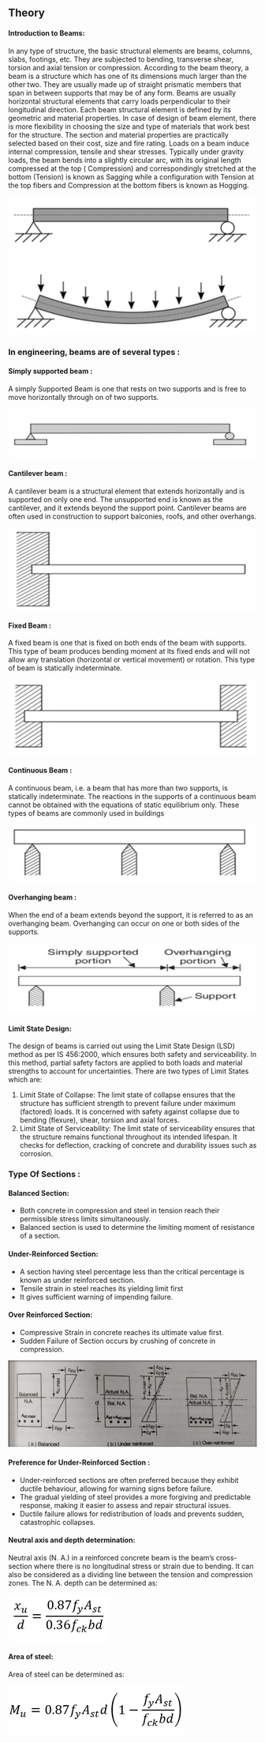 
## Theory 

#### Introduction to Beams:

In any type of structure, the basic structural elements are beams, columns, slabs, footings, etc. They are subjected to bending, transverse shear, torsion and axial tension or compression. According to the beam theory, a beam is a structure which has one of its dimensions much larger than the other two. They are usually made up of straight prismatic members that span in between supports that may be of any form. Beams are usually horizontal structural elements that carry loads perpendicular to their longitudinal direction. Each beam structural element is defined by its geometric and material properties. In case of design of beam element, there is more flexibility in choosing the size and type of materials that work best for the structure. The section and material properties are practically selected based on their cost, size and fire rating. Loads on a beam induce internal compression, tensile and shear stresses. Typically under gravity loads, the beam bends into a slightly circular arc, with its original length compressed at the top ( Compression) and correspondingly stretched at the bottom (Tension) is known as Sagging while a configuration with Tension at the top fibers and Compression at the bottom fibers is known as Hogging.

![*beam1*](images/beam1.png)

### In engineering, beams are of several types :

#### Simply supported beam :

A simply Supported Beam is one that rests on two supports and is free to move horizontally through on of two supports.

![*beam2*](images/beam2.png)

#### Cantilever beam :

A cantilever beam is a structural element that extends horizontally and is supported on only one end. The unsupported end is known as the cantilever, and it extends beyond the support point. Cantilever beams are often used in construction to support balconies, roofs, and other overhangs.

![*beam3*](images/beam3.png)

#### Fixed Beam :

A fixed beam is one that is fixed on both ends of the beam with supports. This type of beam produces bending moment at its fixed ends and will not allow any translation (horizontal or vertical movement) or rotation. This type of beam is statically indeterminate.

![*beam4*](images/beam4.png)

#### Continuous Beam :

A continuous beam, i.e. a beam that has more than two supports, is statically indeterminate. The reactions in the supports of a continuous beam cannot be obtained with the equations of static equilibrium only.
These types of beams are commonly used in buildings

![*beam5*](images/beam5.png)

#### Overhanging beam :

When the end of a beam extends beyond the support, it is referred to as an overhanging beam. Overhanging can occur on one or both sides of the supports.

![*beam6*](images/beam6.png)

#### Limit State Design:
The design of beams is carried out using the Limit State Design (LSD) method as per IS 456:2000, which ensures both safety and serviceability. In this method, partial safety factors are applied to both loads and material strengths to account for uncertainties. There are two types of Limit States which are:
1.	Limit State of Collapse: The limit state of collapse ensures that the structure has sufficient strength to prevent failure under maximum (factored) loads. It is concerned with safety against collapse due to bending (flexure), shear, torsion and axial forces.
2.	Limit State of Serviceability: The limit state of serviceability ensures that the structure remains functional throughout its intended lifespan. It checks for deflection, cracking of concrete and durability issues such as corrosion.

 

### Type Of Sections :

#### Balanced Section:

- Both concrete in compression and steel in tension reach their permissible stress limits simultaneously.
- Balanced section is used to determine the limiting moment of resistance of a section.

#### Under-Reinforced Section:

- A section having steel percentage less than the critical percentage is known as under reinforced section.
- Tensile strain in steel reaches its yielding limit first
- It gives sufficient warning of impending failure.

#### Over Reinforced Section:

- Compressive Strain in concrete reaches its ultimate value first.
- Sudden Failure of Section occurs by crushing of concrete in compression.

 ![*beam7*](images/beam7.png)

#### Preference for Under-Reinforced Section :

- Under-reinforced sections are often preferred because they exhibit ductile behaviour, allowing for warning signs before failure.
- The gradual yielding of steel provides a more forgiving and predictable response, making it easier to assess and repair structural issues.
- Ductile failure allows for redistribution of loads and prevents sudden, catastrophic collapses.

#### Neutral axis and depth determination:

Neutral axis (N. A.) in a reinforced concrete beam is the beam’s cross-section where there is no longitudinal stress or strain due to bending. It can also be considered as a dividing line between the tension and compression zones. The N. A. depth can be determined as:

 ![*f1*](images/f1.png)
 
#### Area of steel:
Area of steel can be determined as:
 
 ![*f2*](images/f2.png)
